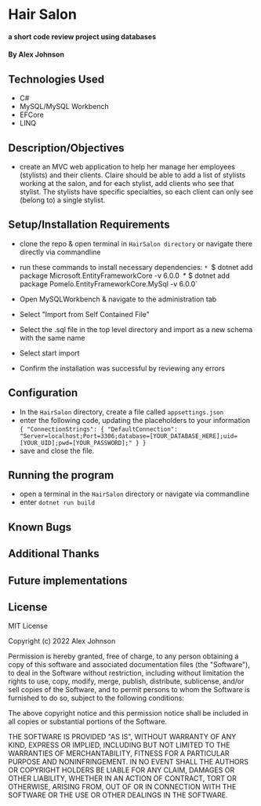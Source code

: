 # Hair Salon 

#### a short code review project using databases

#### By Alex Johnson

## Technologies Used

* C#
* MySQL/MySQL Workbench
* EFCore
* LINQ


## Description/Objectives
 *  create an MVC web application to help her manage her employees (stylists) and their clients. Claire should be able to add a list of stylists working at the salon, and for each stylist, add clients who see that stylist. The stylists have specific specialties, so each client can only see (belong to) a single stylist.

## Setup/Installation Requirements

* clone the repo & open terminal in `HairSalon directory` or navigate there directly via commandline
* run these commands to install necessary dependencies:
     `* `$ dotnet add package Microsoft.EntityFrameworkCore -v 6.0.0`
     `* $ dotnet add package Pomelo.EntityFrameworkCore.MySql -v 6.0.0`

* Open MySQLWorkbench & navigate to the administration tab
* Select "Import from Self Contained File"
* Select the .sql file in the top level directory and import as a new schema with the same name
* Select start import
* Confirm the installation was successful by reviewing any errors

## Configuration
* In the `HairSalon` directory, create a file called `appsettings.json`
* enter the following code, updating the placeholders to your information
`{
    "ConnectionStrings": {
        "DefaultConnection": "Server=localhost;Port=3306;database=[YOUR_DATABASE_HERE];uid=[YOUR_UID];pwd=[YOUR_PASSWORD];"
    }
}`
* save and close the file.


## Running the program
* open a terminal in the `HairSalon` directory or navigate via commandline
* enter `dotnet run build`

## Known Bugs


## Additional Thanks


## Future implementations

## License
MIT License

Copyright (c) 2022 Alex Johnson

Permission is hereby granted, free of charge, to any person obtaining a copy
of this software and associated documentation files (the "Software"), to deal
in the Software without restriction, including without limitation the rights
to use, copy, modify, merge, publish, distribute, sublicense, and/or sell
copies of the Software, and to permit persons to whom the Software is
furnished to do so, subject to the following conditions:

The above copyright notice and this permission notice shall be included in all
copies or substantial portions of the Software.

THE SOFTWARE IS PROVIDED "AS IS", WITHOUT WARRANTY OF ANY KIND, EXPRESS OR IMPLIED, 
INCLUDING BUT NOT LIMITED TO THE WARRANTIES OF MERCHANTABILITY, FITNESS FOR A PARTICULAR 
PURPOSE AND NONINFRINGEMENT. IN NO EVENT SHALL THE AUTHORS OR COPYRIGHT HOLDERS 
BE LIABLE FOR ANY CLAIM, DAMAGES OR OTHER LIABILITY, WHETHER IN AN ACTION OF CONTRACT,
TORT OR OTHERWISE, ARISING FROM, OUT OF OR IN CONNECTION WITH THE SOFTWARE OR THE USE
OR OTHER DEALINGS IN THE SOFTWARE.